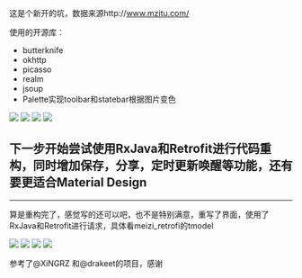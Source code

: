 这是个新开的坑，数据来源http://www.mzitu.com/

使用的开源库：
* butterknife
* okhttp
* picasso
* realm
* jsoup 
* Palette实现toolbar和statebar根据图片变色

![](https://github.com/70kg/Meizi/blob/master/screenshots/meizi_1.png)
![](https://github.com/70kg/Meizi/blob/master/screenshots/meizi_2.png)
![](https://github.com/70kg/Meizi/blob/master/screenshots/meizi_3.png)
![](https://github.com/70kg/Meizi/blob/master/screenshots/meizi_4.png)

下一步开始尝试使用RxJava和Retrofit进行代码重构，同时增加保存，分享，定时更新唤醒等功能，还有要更适合Material Design
---
---
算是重构完了，感觉写的还可以吧，也不是特别满意，重写了界面，使用了RxJava和Retrofit进行请求，具体看meizi_retrofi的tmodel

![](https://github.com/70kg/Meizi/blob/master/screenshots/meizi_21.png)
![](https://github.com/70kg/Meizi/blob/master/screenshots/meizi_22.png)
![](https://github.com/70kg/Meizi/blob/master/screenshots/meizi_23.png)
![](https://github.com/70kg/Meizi/blob/master/screenshots/meizi_24.png)

参考了@XiNGRZ 和@drakeet的项目，感谢
